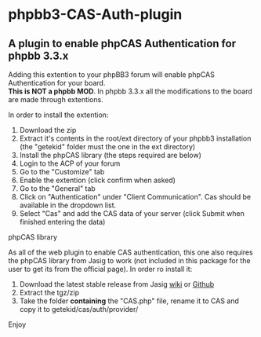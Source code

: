 phpbb3-CAS-Auth-plugin
======================

A plugin to enable phpCAS Authentication for phpbb 3.3.x
----------------
Adding this extention to your phpBB3 forum will enable phpCAS Authentication for your board.  
**This is NOT a phpbb MOD**. In phpbb 3.3.x all the modifications to the board are made through extentions.  
   
In order to install the extention:

1.  Download the zip
2.  Extract it's contents in the root/ext directory of your phpbb3 installation (the "getekid" folder must the one in the ext directory)
3.  Install the phpCAS library (the steps required are below)
4.  Login to the ACP of your forum
5.  Go to the "Customize" tab
6.  Enable the extention (click confirm when asked)
7.  Go to the "General" tab
8.  Click on "Authentication" under "Client Communication". Cas should be available in the dropdown list.
9.  Select "Cas" and add the CAS data of your server (click Submit when finished entering the data)

phpCAS library

As all of the web plugin to enable CAS authentication, this one also requires the phpCAS library from Jasig to work (not included in this package for the user to get its from the official page). In order ro install it:

1.  Download the latest stable release from Jasig [wiki](https://wiki.jasig.org/plugins/servlet/mobile#content/view/737) or [Github](https://github.com/Jasig/phpCAS)
2.  Extract the tgz/zip
3.  Take the folder **containing** the "CAS.php" file, rename it to CAS and copy it to getekid/cas/auth/provider/ 

Enjoy
